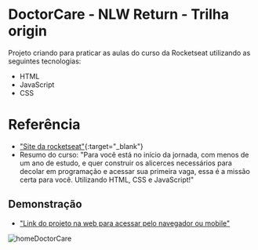 # DoctorCare - NLW Return - Trilha origin

Projeto criando para praticar as aulas do curso da Rocketseat utilizando as seguintes tecnologias: 

- HTML
- JavaScript
- CSS

# Referência

 - ["Site da rocketseat"](https://www.rocketseat.com.br/){:target="_blank"}
 - Resumo do curso: "Para você está no início da jornada, com menos de um ano de estudo, e quer construir os alicerces necessários para decolar em programação e acessar sua primeira vaga, essa é a missão certa para você. Utilizando HTML, CSS e JavaScript!"
 

## Demonstração

- ["Link do projeto na web para acessar pelo navegador ou mobile"](https://leandrucarvalho.github.io/NLW-Return-Origin/#about)

![homeDoctorCare](https://user-images.githubusercontent.com/56963289/169729266-45742809-cde4-4fd6-a5aa-43bb6aba26fb.png)
